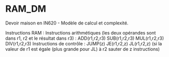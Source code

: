 # RAM_DM
Devoir maison en IN620 - Modèle de calcul et complexité.

Instructions RAM :
Instructions arithmétiques (les deux opérandes sont dans r1, r2 et le résultat dans r3) :
    ADD(r1,r2,r3)
    SUB(r1,r2,r3)
    MUL(r1,r2,r3)
    DIV(r1,r2,r3)
Instructions de contrôle :
    JUMP(z)
    JE(r1,r2,z)
    JL(r1,r2,z) (si la valeur de r1 est égale (plus grande pour JL) à r2 sauter de z instructions)